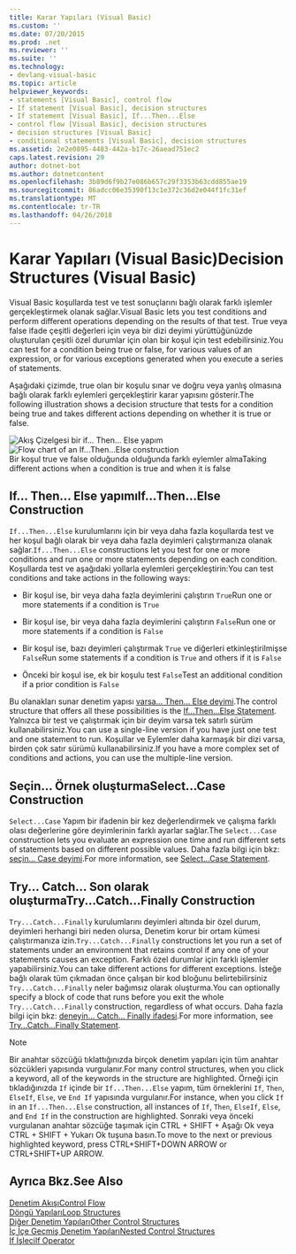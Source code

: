 ```yaml
---
title: Karar Yapıları (Visual Basic)
ms.custom: ''
ms.date: 07/20/2015
ms.prod: .net
ms.reviewer: ''
ms.suite: ''
ms.technology:
- devlang-visual-basic
ms.topic: article
helpviewer_keywords:
- statements [Visual Basic], control flow
- If statement [Visual Basic], decision structures
- If statement [Visual Basic], If...Then...Else
- control flow [Visual Basic], decision structures
- decision structures [Visual Basic]
- conditional statements [Visual Basic], decision structures
ms.assetid: 2e2e0895-4483-442a-b17c-26aead751ec2
caps.latest.revision: 29
author: dotnet-bot
ms.author: dotnetcontent
ms.openlocfilehash: 3b89d6f9b27e086b657c29f3353b63cdd855ae19
ms.sourcegitcommit: 86adcc06e35390f13c1e372c36d2e044f1fc31ef
ms.translationtype: MT
ms.contentlocale: tr-TR
ms.lasthandoff: 04/26/2018
---
```

# <a name="decision-structures-visual-basic"></a><span data-ttu-id="da802-102">Karar Yapıları (Visual Basic)</span><span class="sxs-lookup"><span data-stu-id="da802-102">Decision Structures (Visual Basic)</span></span>
<span data-ttu-id="da802-103">Visual Basic koşullarda test ve test sonuçlarını bağlı olarak farklı işlemler gerçekleştirmek olanak sağlar.</span><span class="sxs-lookup"><span data-stu-id="da802-103">Visual Basic lets you test conditions and perform different operations depending on the results of that test.</span></span> <span data-ttu-id="da802-104">True veya false ifade çeşitli değerleri için veya bir dizi deyimi yürüttüğünüzde oluşturulan çeşitli özel durumlar için olan bir koşul için test edebilirsiniz.</span><span class="sxs-lookup"><span data-stu-id="da802-104">You can test for a condition being true or false, for various values of an expression, or for various exceptions generated when you execute a series of statements.</span></span>  
  
 <span data-ttu-id="da802-105">Aşağıdaki çizimde, true olan bir koşulu sınar ve doğru veya yanlış olmasına bağlı olarak farklı eylemleri gerçekleştirir karar yapısını gösterir.</span><span class="sxs-lookup"><span data-stu-id="da802-105">The following illustration shows a decision structure that tests for a condition being true and takes different actions depending on whether it is true or false.</span></span>  
  
 <span data-ttu-id="da802-106">![Akış Çizelgesi bir if... Then... Else yapım](../../../../visual-basic/programming-guide/language-features/control-flow/media/ifthenelse.gif "IfThenElse")</span><span class="sxs-lookup"><span data-stu-id="da802-106">![Flow chart of an If...Then...Else construction](../../../../visual-basic/programming-guide/language-features/control-flow/media/ifthenelse.gif "IfThenElse")</span></span>  
<span data-ttu-id="da802-107">Bir koşul true ve false olduğunda olduğunda farklı eylemler alma</span><span class="sxs-lookup"><span data-stu-id="da802-107">Taking different actions when a condition is true and when it is false</span></span>  
  
## <a name="ifthenelse-construction"></a><span data-ttu-id="da802-108">If... Then... Else yapımı</span><span class="sxs-lookup"><span data-stu-id="da802-108">If...Then...Else Construction</span></span>  
 <span data-ttu-id="da802-109">`If...Then...Else` kurulumlarını için bir veya daha fazla koşullarda test ve her koşul bağlı olarak bir veya daha fazla deyimleri çalıştırmanıza olanak sağlar.</span><span class="sxs-lookup"><span data-stu-id="da802-109">`If...Then...Else` constructions let you test for one or more conditions and run one or more statements depending on each condition.</span></span> <span data-ttu-id="da802-110">Koşullarda test ve aşağıdaki yollarla eylemleri gerçekleştirin:</span><span class="sxs-lookup"><span data-stu-id="da802-110">You can test conditions and take actions in the following ways:</span></span>  
  
-   <span data-ttu-id="da802-111">Bir koşul ise, bir veya daha fazla deyimlerini çalıştırın `True`</span><span class="sxs-lookup"><span data-stu-id="da802-111">Run one or more statements if a condition is `True`</span></span>  
  
-   <span data-ttu-id="da802-112">Bir koşul ise, bir veya daha fazla deyimlerini çalıştırın `False`</span><span class="sxs-lookup"><span data-stu-id="da802-112">Run one or more statements if a condition is `False`</span></span>  
  
-   <span data-ttu-id="da802-113">Bir koşul ise, bazı deyimleri çalıştırmak `True` ve diğerleri etkinleştirilmişse `False`</span><span class="sxs-lookup"><span data-stu-id="da802-113">Run some statements if a condition is `True` and others if it is `False`</span></span>  
  
-   <span data-ttu-id="da802-114">Önceki bir koşul ise, ek bir koşulu test `False`</span><span class="sxs-lookup"><span data-stu-id="da802-114">Test an additional condition if a prior condition is `False`</span></span>  
  
 <span data-ttu-id="da802-115">Bu olanakları sunar denetim yapısı [varsa... Then... Else deyimi](../../../../visual-basic/language-reference/statements/if-then-else-statement.md).</span><span class="sxs-lookup"><span data-stu-id="da802-115">The control structure that offers all these possibilities is the [If...Then...Else Statement](../../../../visual-basic/language-reference/statements/if-then-else-statement.md).</span></span> <span data-ttu-id="da802-116">Yalnızca bir test ve çalıştırmak için bir deyim varsa tek satırlı sürüm kullanabilirsiniz.</span><span class="sxs-lookup"><span data-stu-id="da802-116">You can use a single-line version if you have just one test and one statement to run.</span></span> <span data-ttu-id="da802-117">Koşullar ve Eylemler daha karmaşık bir dizi varsa, birden çok satır sürümü kullanabilirsiniz.</span><span class="sxs-lookup"><span data-stu-id="da802-117">If you have a more complex set of conditions and actions, you can use the multiple-line version.</span></span>  
  
## <a name="selectcase-construction"></a><span data-ttu-id="da802-118">Seçin... Örnek oluşturma</span><span class="sxs-lookup"><span data-stu-id="da802-118">Select...Case Construction</span></span>  
 <span data-ttu-id="da802-119">`Select...Case` Yapım bir ifadenin bir kez değerlendirmek ve çalışma farklı olası değerlerine göre deyimlerinin farklı ayarlar sağlar.</span><span class="sxs-lookup"><span data-stu-id="da802-119">The `Select...Case` construction lets you evaluate an expression one time and run different sets of statements based on different possible values.</span></span> <span data-ttu-id="da802-120">Daha fazla bilgi için bkz: [seçin... Case deyimi](../../../../visual-basic/language-reference/statements/select-case-statement.md).</span><span class="sxs-lookup"><span data-stu-id="da802-120">For more information, see [Select...Case Statement](../../../../visual-basic/language-reference/statements/select-case-statement.md).</span></span>  
  
## <a name="trycatchfinally-construction"></a><span data-ttu-id="da802-121">Try... Catch... Son olarak oluşturma</span><span class="sxs-lookup"><span data-stu-id="da802-121">Try...Catch...Finally Construction</span></span>  
 <span data-ttu-id="da802-122">`Try...Catch...Finally` kurulumlarını deyimleri altında bir özel durum, deyimleri herhangi biri neden olursa, Denetim korur bir ortam kümesi çalıştırmanıza izin.</span><span class="sxs-lookup"><span data-stu-id="da802-122">`Try...Catch...Finally` constructions let you run a set of statements under an environment that retains control if any one of your statements causes an exception.</span></span> <span data-ttu-id="da802-123">Farklı özel durumlar için farklı işlemler yapabilirsiniz.</span><span class="sxs-lookup"><span data-stu-id="da802-123">You can take different actions for different exceptions.</span></span> <span data-ttu-id="da802-124">İsteğe bağlı olarak tüm çıkmadan önce çalışan bir kod bloğunu belirtebilirsiniz `Try...Catch...Finally` neler bağımsız olarak oluşturma.</span><span class="sxs-lookup"><span data-stu-id="da802-124">You can optionally specify a block of code that runs before you exit the whole `Try...Catch...Finally` construction, regardless of what occurs.</span></span> <span data-ttu-id="da802-125">Daha fazla bilgi için bkz: [deneyin... Catch... Finally ifadesi](../../../../visual-basic/language-reference/statements/try-catch-finally-statement.md).</span><span class="sxs-lookup"><span data-stu-id="da802-125">For more information, see [Try...Catch...Finally Statement](../../../../visual-basic/language-reference/statements/try-catch-finally-statement.md).</span></span>  
  
> [!NOTE]
>  <span data-ttu-id="da802-126">Bir anahtar sözcüğü tıklattığınızda birçok denetim yapıları için tüm anahtar sözcükleri yapısında vurgulanır.</span><span class="sxs-lookup"><span data-stu-id="da802-126">For many control structures, when you click a keyword, all of the keywords in the structure are highlighted.</span></span> <span data-ttu-id="da802-127">Örneği için tıkladığınızda `If` içinde bir `If...Then...Else` yapım, tüm örneklerini `If`, `Then`, `ElseIf`, `Else`, ve `End If` yapısında vurgulanır.</span><span class="sxs-lookup"><span data-stu-id="da802-127">For instance, when you click `If` in an `If...Then...Else` construction, all instances of `If`, `Then`, `ElseIf`, `Else`, and `End If` in the construction are highlighted.</span></span> <span data-ttu-id="da802-128">Sonraki veya önceki vurgulanan anahtar sözcüğe taşımak için CTRL + SHIFT + Aşağı Ok veya CTRL + SHIFT + Yukarı Ok tuşuna basın.</span><span class="sxs-lookup"><span data-stu-id="da802-128">To move to the next or previous highlighted keyword, press CTRL+SHIFT+DOWN ARROW or CTRL+SHIFT+UP ARROW.</span></span>  
  
## <a name="see-also"></a><span data-ttu-id="da802-129">Ayrıca Bkz.</span><span class="sxs-lookup"><span data-stu-id="da802-129">See Also</span></span>  
 [<span data-ttu-id="da802-130">Denetim Akışı</span><span class="sxs-lookup"><span data-stu-id="da802-130">Control Flow</span></span>](../../../../visual-basic/programming-guide/language-features/control-flow/index.md)  
 [<span data-ttu-id="da802-131">Döngü Yapıları</span><span class="sxs-lookup"><span data-stu-id="da802-131">Loop Structures</span></span>](../../../../visual-basic/programming-guide/language-features/control-flow/loop-structures.md)  
 [<span data-ttu-id="da802-132">Diğer Denetim Yapıları</span><span class="sxs-lookup"><span data-stu-id="da802-132">Other Control Structures</span></span>](../../../../visual-basic/programming-guide/language-features/control-flow/other-control-structures.md)  
 [<span data-ttu-id="da802-133">İç İçe Geçmiş Denetim Yapıları</span><span class="sxs-lookup"><span data-stu-id="da802-133">Nested Control Structures</span></span>](../../../../visual-basic/programming-guide/language-features/control-flow/nested-control-structures.md)  
 [<span data-ttu-id="da802-134">If İşleci</span><span class="sxs-lookup"><span data-stu-id="da802-134">If Operator</span></span>](../../../../visual-basic/language-reference/operators/if-operator.md)

